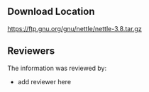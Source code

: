 ## Download Location

https://ftp.gnu.org/gnu/nettle/nettle-3.8.tar.gz

## Reviewers

The information was reviewed by:

* add reviewer here

